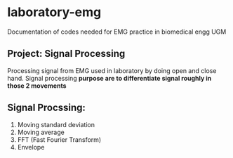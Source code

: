 # laboratory-emg
Documentation of codes needed for EMG practice in biomedical engg UGM
## Project: Signal Processing
Processing signal from EMG used in laboratory by doing open and close hand. Signal processing **purpose are to differentiate signal roughly in those 2 movements**
## Signal Procssing:
1. Moving standard deviation
2. Moving average
3. FFT (Fast Fourier Transform)
4. Envelope
